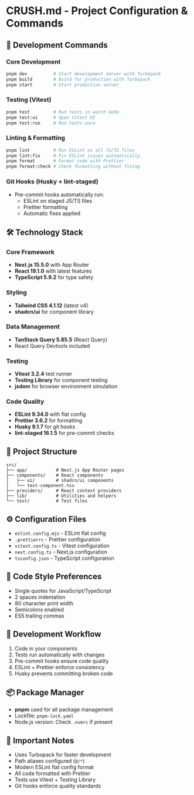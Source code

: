 # CRUSH.md - Project Configuration & Commands

## 🚀 Development Commands

### Core Development

```bash
pnpm dev          # Start development server with Turbopack
pnpm build        # Build for production with Turbopack
pnpm start        # Start production server
```

### Testing (Vitest)

```bash
pnpm test         # Run tests in watch mode
pnpm test:ui      # Open Vitest UI
pnpm test:run     # Run tests once
```

### Linting & Formatting

```bash
pnpm lint         # Run ESLint on all JS/TS files
pnpm lint:fix     # Fix ESLint issues automatically
pnpm format       # Format code with Prettier
pnpm format:check # Check formatting without fixing
```

### Git Hooks (Husky + lint-staged)

- Pre-commit hooks automatically run:
  - ESLint on staged JS/TS files
  - Prettier formatting
  - Automatic fixes applied

## 🛠️ Technology Stack

### Core Framework

- **Next.js 15.5.0** with App Router
- **React 19.1.0** with latest features
- **TypeScript 5.9.2** for type safety

### Styling

- **Tailwind CSS 4.1.12** (latest v4)
- **shadcn/ui** for component library

### Data Management

- **TanStack Query 5.85.5** (React Query)
- React Query Devtools included

### Testing

- **Vitest 3.2.4** test runner
- **Testing Library** for component testing
- **jsdom** for browser environment simulation

### Code Quality

- **ESLint 9.34.0** with flat config
- **Prettier 3.6.2** for formatting
- **Husky 9.1.7** for git hooks
- **lint-staged 16.1.5** for pre-commit checks

## 📁 Project Structure

```
src/
├── app/           # Next.js App Router pages
├── components/    # React components
│   ├── ui/        # shadcn/ui components
│   └── test-component.tsx
├── providers/     # React context providers
├── lib/           # Utilities and helpers
└── test/          # Test files
```

## ⚙️ Configuration Files

- `eslint.config.mjs` - ESLint flat config
- `.prettierrc` - Prettier configuration
- `vitest.config.ts` - Vitest configuration
- `next.config.ts` - Next.js configuration
- `tsconfig.json` - TypeScript configuration

## 🎯 Code Style Preferences

- Single quotes for JavaScript/TypeScript
- 2 spaces indentation
- 80 character print width
- Semicolons enabled
- ES5 trailing commas

## 🔧 Development Workflow

1. Code in your components
2. Tests run automatically with changes
3. Pre-commit hooks ensure code quality
4. ESLint + Prettier enforce consistency
5. Husky prevents committing broken code

## 📦 Package Manager

- **pnpm** used for all package management
- Lockfile: `pnpm-lock.yaml`
- Node.js version: Check `.nvmrc` if present

## 🚨 Important Notes

- Uses Turbopack for faster development
- Path aliases configured (`@/*`)
- Modern ESLint flat config format
- All code formatted with Prettier
- Tests use Vitest + Testing Library
- Git hooks enforce quality standards
